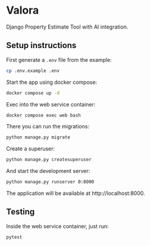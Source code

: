 # Valora

Django Property Estimate Tool with AI integration.

## Setup instructions

First generate a `.env` file from the example:

```bash
cp .env.example .env
```

Start the app using docker compose:

```bash
docker compose up -d
```

Exec into the web service container:

```bash
docker compose exec web bash
```

There you can run the migrations:

```bash
python manage.py migrate
```

Create a superuser:

```bash
python manage.py createsuperuser
```

And start the development server:

```bash
python manage.py runserver 0:8000
```

The application will be available at http://localhost:8000.

## Testing

Inside the web service container, just run:

```bash
pytest
```
